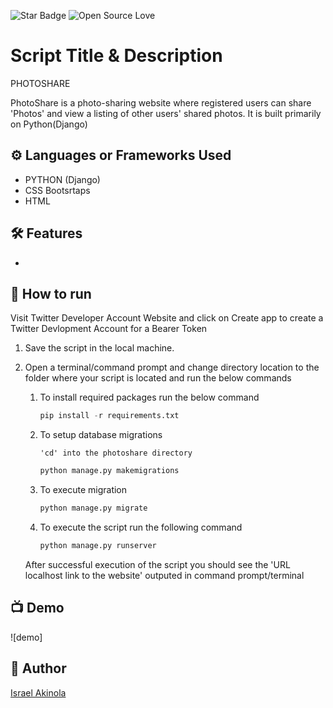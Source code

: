 <!--Please do not remove this part-->
![Star Badge](https://img.shields.io/static/v1?label=%F0%9F%8C%9F&message=If%20Useful&style=style=flat&color=BC4E99)
![Open Source Love](https://badges.frapsoft.com/os/v1/open-source.svg?v=103)

# Script Title & Description
PHOTOSHARE

PhotoShare is a photo-sharing website where registered users can share 'Photos' and view a listing of other users' shared photos. It is built primarily on Python(Django)


## ⚙️ Languages or Frameworks Used
<!--Remove the below lines and add yours -->
* PYTHON (Django)
* CSS Bootsrtaps
* HTML


## 🛠️ Features

* 

## 🌟 How to run
Visit Twitter Developer Account Website and click on Create app to create a Twitter Devlopment Account for a Bearer Token


1. Save the script in the local machine.

2. Open a terminal/command prompt and change directory location to the folder where your script is located and run the below commands

    1. To install required packages run the below command

        ```python
        pip install -r requirements.txt
        ```

    2. To setup database migrations 

        ```shell
        'cd' into the photoshare directory 
        ```

        ```python
        python manage.py makemigrations
        ```

    3. To execute migration

        ```python
        python manage.py migrate
        ```
    
    4. To execute the script run the following command

        ```python
        python manage.py runserver
        ```

    After successful execution of the script you should see the 'URL localhost link to the website' outputed in command prompt/terminal


## 📺 Demo

![demo]



## 🤖 Author
[Israel Akinola](https://github.com/israelakinola)
